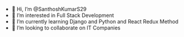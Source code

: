 - 👋 Hi, I’m @SanthoshKumarS29
- 👀 I’m interested in Full Stack Development
- 🌱 I’m currently learning Django and Python and React Redux Method
- 💞️ I’m looking to collaborate on IT Companies


<!---
SanthoshKumarS29/SanthoshKumarS29 is a ✨ special ✨ repository because its `README.md` (this file) appears on your GitHub profile.
You can click the Preview link to take a look at your changes.
--->
